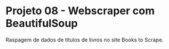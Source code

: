 # Projeto 08 - Webscraper com BeautifulSoup

Raspagem de dados de títulos de livros no site Books to Scrape.